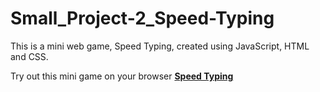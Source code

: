 # Small_Project-2_Speed-Typing
This is a mini web game, Speed Typing, created using JavaScript, HTML and CSS.

Try out this mini game on your browser [**Speed Typing**](https://zhukaijun0629.github.io/Small_Project-2_Speed-Typing/)
